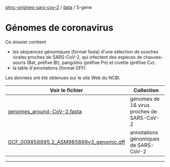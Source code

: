 [shnc-origines-sars-cov-2](../../) / [data](../) / S-gene

# Génomes de coronavirus

Ce dossier contient 

- les séquences génomiques (format fasta) d'une sélection de souches virales proches de SARS-CoV-2, qui infectent des espèces de chauves-souris (Bat, préfixe Bt), pangolins (préfixe Pn) et civette (préfixe Cv). 
- la table d'annotations (format GFF) 

Les données ont été obtenues sur le site Web du NCBI. 

| Voir le fichier  | Collection |
|-------------------|----------------------------|
| [genomes_around-CoV-2.fasta](https://raw.githubusercontent.com/jvanheld/shnc-origines-sars-cov-2/main/data/genomes/genomes_around-CoV-2.fasta) | génomes de 16 virus proches de SARS-CoV-2 | 
| [GCF_009858895.2_ASM985889v3_genomic.gff](https://raw.githubusercontent.com/jvanheld/shnc-origines-sars-cov-2/main/data/genomes/GCF_009858895.2_ASM985889v3_genomic.gff) | annotations génomiques de SARS-CoV-2 |

****
